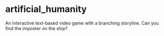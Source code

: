 # artificial_humanity
An interactive text-based video game with a branching storyline. Can you find the imposter on the ship?
